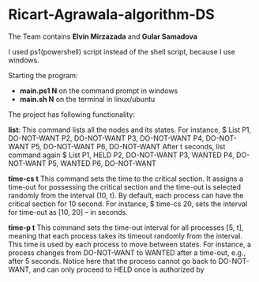 # Ricart-Agrawala-algorithm-DS

The Team contains **Elvin Mirzazada** and **Gular Samadova**

I used ps1(powershell) script instead of the shell script, because I use windows.

Starting the program: 

- **main.ps1 N** on the command prompt in windows
- **main.sh N** on the terminal in linux/ubuntu


The project has following functionality:

**list**: This command lists all the nodes and its states. For instance,
$ List
P1, DO-NOT-WANT
P2, DO-NOT-WANT
P3, DO-NOT-WANT
P4, DO-NOT-WANT
P5, DO-NOT-WANT
P6, DO-NOT-WANT
After t seconds, list command again
$ List
P1, HELD
P2, DO-NOT-WANT
P3, WANTED
P4, DO-NOT-WANT
P5, WANTED
P6, DO-NOT-WANT


**time-cs t**
This command sets the time to the critical section. It assigns a time-out for possessing the critical section
and the time-out is selected randomly from the interval (10, t). By default, each process can have the
critical section for 10 second. For instance, $ time-cs 20, sets the interval for time-out as [10, 20] – in
seconds.

**time-p t**
This command sets the time-out interval for all processes [5, t], meaning that each process takes its timeout randomly from the interval. This time is used by each process to move between states. For instance,
a process changes from DO-NOT-WANT to WANTED after a time-out, e.g., after 5 seconds. Notice here
that the process cannot go back to DO-NOT-WANT, and can only proceed to HELD once is authorized by 
